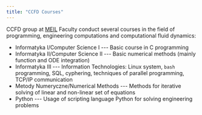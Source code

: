 ```yaml
---
title: "CCFD Courses"
---
```


CCFD group at [MEIL](http://meil.pw.edu.pl/) Faculty conduct several courses in the field of programming, engineering computations and computational fluid dynamics:

- Informatyka I/Computer Science I --- Basic course in C programming
- Informatyka II/Computer Science II --- Basic numerical methods (mainly function and ODE integration)
- Informatyka III --- Information Technologies: Linux system, `bash` programming, SQL, cyphering, techniques of parallel programming, TCP/IP communication
- Metody Numeryczne/Numerical Methods --- Methods for iterative solving of linear and non-linear set of equations
- Python --- Usage of scripting language Python for solving engineering problems


